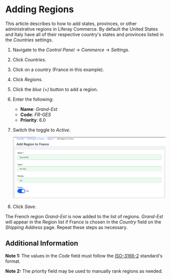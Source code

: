 # Adding Regions

This article describes to how to add states, provinces, or other administrative regions in Liferay Commerce. By default the United States and Italy have all of their respective country's states and provinces listed in the _Countries_ settings.

1. Navigate to the _Control Panel_ → _Commerce_ → _Settings_.
1. Click _Countries_.
1. Click on a country (France in this example).
1. Click _Regions_.
1. Click the _blue (+)_ button to add a region.
1. Enter the following:
    - **Name**: _Grand-Est_
    - **Code**: _FR-GES_
    - **Priority**: 6.0
1. Switch the toggle to _Active_.

    ![Adding the Grand-Est Region](./adding-regions/images/01.png)

1. Click _Save_.

The French region _Grand-Est_ is now added to the list of regions. _Grand-Est_ will appear in the Region list if France is chosen in the _Country_ field on the _Shipping Address_ page. Repeat these steps as necessary.

## Additional Information

**Note 1:** The values in the _Code_ field must follow the [ISO-3166-2](https://ipfs.io/ipfs/QmXoypizjW3WknFiJnKLwHCnL72vedxjQkDDP1mXWo6uco/wiki/ISO_3166-2.html) standard's format.

**Note 2:** The priority field may be used to manually rank regions as needed.
